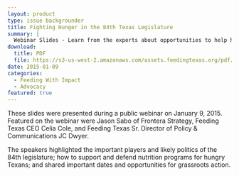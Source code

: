 ```yaml
---
layout: product
type: issue backgrounder
title: Fighting Hunger in the 84th Texas Legislature
summary: |
  Webinar Slides - Learn from the experts about opportunities to help hungry Texas families at the Capitol in 2015!
download:
  title: PDF
  file: https://s3-us-west-2.amazonaws.com/assets.feedingtexas.org/pdf/Policy-Platform-Webinar.pdf
date: 2015-01-09
categories:
  - Feeding With Impact
  - Advocacy
featured: true
---
```

These slides were presented during a public webinar on January 9, 2015. Featured on the webinar were Jason Sabo of Frontera Strategy, Feeding Texas CEO Celia Cole, and Feeding Texas Sr. Director of Policy & Communications JC Dwyer. 

The speakers highlighted the important players and likely politics of the 84th legislature; how to support and defend nutrition programs for hungry Texans; and shared important dates and opportunities for grassroots action.

